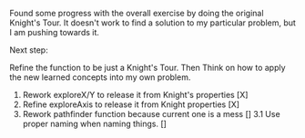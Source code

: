 Found some progress with the overall exercise by doing the original Knight's Tour. It doesn't work to find a solution to my particular problem, but I am pushing towards it.

Next step:

Refine the function to be just a Knight's Tour. Then Think on how to apply the new learned concepts into my own problem.

1. Rework exploreX/Y to release it from Knight's properties [X]
2. Refine exploreAxis to release it from Knight properties  [X]
3. Rework pathfinder function because current one is a mess []
3.1 Use proper naming when naming things. []